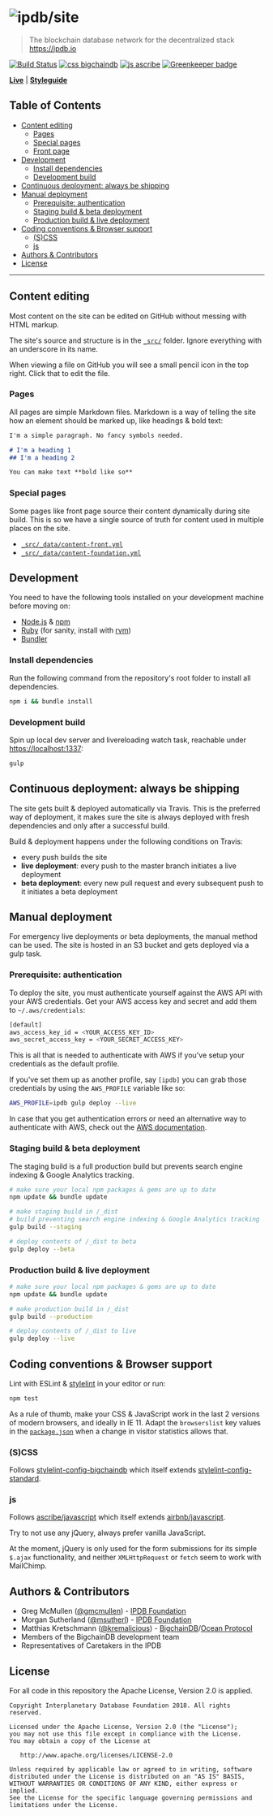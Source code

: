 # ![ipdb/site](_src/_assets/img/share-image.png)

> The blockchain database network for the decentralized stack
> https://ipdb.io

[![Build Status](https://travis-ci.com/ipdb/website.svg?branch=master)](https://travis-ci.com/ipdb/website)
[![css bigchaindb](https://img.shields.io/badge/css-bigchaindb-39BA91.svg)](https://github.com/bigchaindb/stylelint-config-bigchaindb)
[![js ascribe](https://img.shields.io/badge/js-ascribe-39BA91.svg)](https://github.com/ascribe/javascript)
[![Greenkeeper badge](https://badges.greenkeeper.io/ipdb/website.svg)](https://greenkeeper.io/)

[**Live**](https://ipdb.io) | [**Styleguide**](https://ipdb.io/styleguide/)

## Table of Contents

- [Content editing](#content-editing)
    - [Pages](#pages)
    - [Special pages](#special-pages)
    - [Front page](#front-page)
- [Development](#development)
    - [Install dependencies](#install-dependencies)
    - [Development build](#development-build)
- [Continuous deployment: always be shipping](#continuous-deployment-always-be-shipping)
- [Manual deployment](#manual-deployment)
    - [Prerequisite: authentication](#prerequisite-authentication)
    - [Staging build &amp; beta deployment](#staging-build-beta-deployment)
    - [Production build &amp; live deployment](#production-build-live-deployment)
- [Coding conventions &amp; Browser support](#coding-conventions-browser-support)
    - [(S)CSS](#s-css)
    - [js](#js)
- [Authors &amp; Contributors](#authors-contributors)
- [License](#license)

---

## Content editing

Most content on the site can be edited on GitHub without messing with HTML markup.

The site's source and structure is in the [`_src/`](_src) folder. Ignore everything with an underscore in its name.

When viewing a file on GitHub you will see a small pencil icon in the top right. Click that to edit the file.

### Pages

All pages are simple Markdown files. Markdown is a way of telling the site how an element should be marked up, like headings & bold text:

```markdown
I'm a simple paragraph. No fancy symbols needed.

# I'm a heading 1
## I'm a heading 2

You can make text **bold like so**
```

### Special pages

Some pages like front page source their content dynamically during site build. This is so we have a single source of truth for content used in multiple places on the site.

- [`_src/_data/content-front.yml`](_src/_data/content-front.yml)
- [`_src/_data/content-foundation.yml`](_src/_data/content-foundation.yml)

## Development

You need to have the following tools installed on your development machine before moving on:

- [Node.js](http://nodejs.org/) & [npm](https://npmjs.org/)
- [Ruby](https://www.ruby-lang.org) (for sanity, install with [rvm](https://rvm.io/))
- [Bundler](http://bundler.io/)

### Install dependencies

Run the following command from the repository's root folder to install all dependencies.

```bash
npm i && bundle install
```

### Development build

Spin up local dev server and livereloading watch task, reachable under [https://localhost:1337](https://localhost:1337):

```bash
gulp
```

## Continuous deployment: always be shipping

The site gets built & deployed automatically via Travis. This is the preferred way of deployment, it makes sure the site is always deployed with fresh dependencies and only after a successful build.

Build & deployment happens under the following conditions on Travis:

- every push builds the site
- **live deployment**: every push to the master branch initiates a live deployment
- **beta deployment**: every new pull request and every subsequent push to it initiates a beta deployment

## Manual deployment

For emergency live deployments or beta deployments, the manual method can be used. The site is hosted in an S3 bucket and gets deployed via a gulp task.

### Prerequisite: authentication

To deploy the site, you must authenticate yourself against the AWS API with your AWS credentials. Get your AWS access key and secret and add them to `~/.aws/credentials`:

```bash
[default]
aws_access_key_id = <YOUR_ACCESS_KEY_ID>
aws_secret_access_key = <YOUR_SECRET_ACCESS_KEY>
```

This is all that is needed to authenticate with AWS if you've setup your credentials as the default profile.

If you've set them up as another profile, say `[ipdb]` you can grab those credentials by using the `AWS_PROFILE` variable like so:

```bash
AWS_PROFILE=ipdb gulp deploy --live
```

In case that you get authentication errors or need an alternative way to authenticate with AWS, check out the [AWS documentation](http://docs.aws.amazon.com/AWSJavaScriptSDK/guide/node-configuring.html).

### Staging build & beta deployment

The staging build is a full production build but prevents search engine indexing & Google Analytics tracking.

```bash
# make sure your local npm packages & gems are up to date
npm update && bundle update

# make staging build in /_dist
# build preventing search engine indexing & Google Analytics tracking
gulp build --staging

# deploy contents of /_dist to beta
gulp deploy --beta
```

### Production build & live deployment

```bash
# make sure your local npm packages & gems are up to date
npm update && bundle update

# make production build in /_dist
gulp build --production

# deploy contents of /_dist to live
gulp deploy --live
```

## Coding conventions & Browser support

Lint with ESLint & [stylelint](https://stylelint.io) in your editor or run:

```bash
npm test
```

As a rule of thumb, make your CSS & JavaScript work in the last 2 versions of modern browsers, and ideally in IE 11. Adapt the `browserslist` key values in the [`package.json`](package.json) when a change in visitor statistics allows that.

### (S)CSS

Follows [stylelint-config-bigchaindb](https://github.com/bigchaindb/stylelint-config-bigchaindb) which itself extends [stylelint-config-standard](https://github.com/stylelint/stylelint-config-standard).

### js

Follows [ascribe/javascript](https://github.com/ascribe/javascript) which itself extends [airbnb/javascript](https://github.com/airbnb/javascript).

Try to not use any jQuery, always prefer vanilla JavaScript.

At the moment, jQuery is only used for the form submissions for its simple `$.ajax` functionality, and neither `XMLHttpRequest` or `fetch` seem to work with MailChimp.

## Authors & Contributors

- Greg McMullen ([@gmcmullen](https://github.com/gmcmullen)) - [IPDB Foundation](https://ipdb.io)
- Morgan Sutherland ([@msutherl](https://github.com/msutherl)) - [IPDB Foundation](https://ipdb.io)
- Matthias Kretschmann ([@kremalicious](https://github.com/kremalicious)) - [BigchainDB](https://www.bigchaindb.com)/[Ocean Protocol](https://oceanprotocol.com)
- Members of the BigchainDB development team
- Representatives of Caretakers in the IPDB

## License

For all code in this repository the Apache License, Version 2.0 is applied.

```text
Copyright Interplanetary Database Foundation 2018. All rights reserved.

Licensed under the Apache License, Version 2.0 (the "License");
you may not use this file except in compliance with the License.
You may obtain a copy of the License at

   http://www.apache.org/licenses/LICENSE-2.0

Unless required by applicable law or agreed to in writing, software
distributed under the License is distributed on an "AS IS" BASIS,
WITHOUT WARRANTIES OR CONDITIONS OF ANY KIND, either express or implied.
See the License for the specific language governing permissions and
limitations under the License.
```
